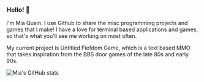 ### Hello! 👋

I'm Mia Quain. I use Github to share the misc programming projects and games that I make! I have a love for terminal based applications and games, so that's what you'll see me working on most often.

My current project is Untitled Fiefdom Game, which is a text based MMO that takes inspiration from the BBS door games of the late 80s and early 90s.

![Mia's GitHub stats](https://github-readme-stats.vercel.app/api?username=sheeves11&show_icons=true&theme=transparent)
